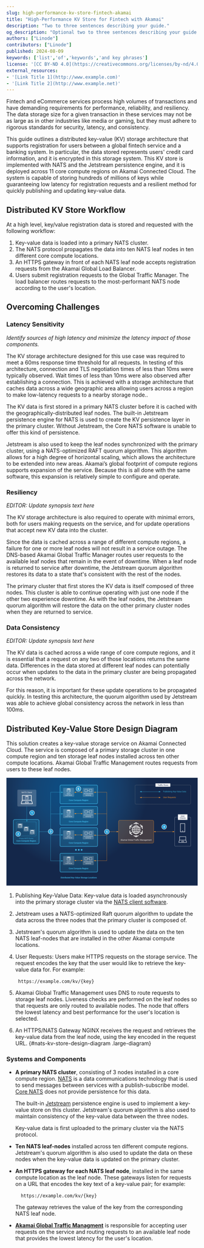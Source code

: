 ```yaml
---
slug: high-performance-kv-store-fintech-akamai
title: "High-Performance KV Store for Fintech with Akamai"
description: "Two to three sentences describing your guide."
og_description: "Optional two to three sentences describing your guide when shared on social media. If omitted, the `description` parameter is used within social links."
authors: ["Linode"]
contributors: ["Linode"]
published: 2024-08-09
keywords: ['list','of','keywords','and key phrases']
license: '[CC BY-ND 4.0](https://creativecommons.org/licenses/by-nd/4.0)'
external_resources:
- '[Link Title 1](http://www.example.com)'
- '[Link Title 2](http://www.example.net)'
---
```


Fintech and eCommerce services process high volumes of transactions and have demanding requirements for performance, reliability, and resiliency. The data storage size for a given transaction in these services may not be as large as in other industries like media or gaming, but they must adhere to rigorous standards for security, latency, and consistency.

This guide outlines a distributed key-value (KV) storage architecture that supports registration for users between a global fintech service and a banking system. In particular, the data stored represents users' credit card information, and it is encrypted in this storage system. This KV store is implemented with NATS and the Jetstream persistence engine, and it is deployed across 11 core compute regions on Akamai Connected Cloud. The system is capable of storing hundreds of millions of keys while guaranteeing low latency for registration requests and a resilient method for quickly publishing and updating key-value data.

## Distributed KV Store Workflow

At a high level, key/value registration data is stored and requested with the following workflow:

1. Key-value data is loaded into a primary NATS cluster.
1. The NATS protocol propagates the data into ten NATS leaf nodes in ten different core compute locations.
1. An HTTPS gateway in front of each NATS leaf node accepts registration requests from the Akamai Global Load Balancer.
1. Users submit registration requests to the Global Traffic Manager. The load balancer routes requests to the most-performant NATS node according to the user's location.

## Overcoming Challenges

### Latency Sensitivity

*Identify sources of high latency and minimize the latency impact of those components.*

The KV storage architecture designed for this use case was required to meet a 60ms response time threshold for all requests. In testing of this architecture, connection and TLS negotiation times of less than 10ms were typically observed. Wait times of less than 10ms were also observed after establishing a connection. This is achieved with a storage architecture that caches data across a wide geographic area allowing users across a region to make low-latency requests to a nearby storage node..

The KV data is first stored in a primary NATS cluster before it is cached with the geographically-distributed leaf nodes. The built-in Jetstream persistence engine for NATS is used to create the KV persistence layer in the primary cluster. Without Jetstream, the Core NATS software is unable to offer this kind of persistence.

Jetstream is also used to keep the leaf nodes synchronized with the primary cluster, using a NATS-optimized RAFT quorum algorithm. This algorithm allows for a high degree of horizontal scaling, which allows the architecture to be extended into new areas. Akamai’s global footprint of compute regions supports expansion of the service. Because this is all done with the same software, this expansion is relatively simple to configure and operate.

### Resiliency

*EDITOR: Update synopsis text here*

The KV storage architecture is also required to operate with minimal errors, both for users making requests on the service, and for update operations that accept new KV data into the cluster.

Since the data is cached across a range of different compute regions, a failure for one or more leaf nodes will not result in a service outage. The DNS-based Akamai Global Traffic Manager routes user requests to the available leaf nodes that remain in the event of downtime. When a leaf node is returned to service after downtime, the Jetstream quorum algorithm restores its data to a state that's consistent with the rest of the nodes.

The primary cluster that first stores the KV data is itself composed of three nodes. This cluster is able to continue operating with just one node if the other two experience downtime. As with the leaf nodes, the Jetstream quorum algorithm will restore the data on the other primary cluster nodes when they are returned to service.

### Data Consistency

*EDITOR: Update synopsis text here*

The KV data is cached across a wide range of core compute regions, and it is essential that a request on any two of those locations returns the same data. Differences in the data stored at different leaf nodes can potentially occur when updates to the data in the primary cluster are being propagated across the network.

For this reason, it is important for these update operations to be propagated quickly. In testing this architecture, the quorum algorithm used by Jetstream was able to achieve global consistency across the network in less than 100ms.


## Distributed Key-Value Store Design Diagram

This solution creates a key-value storage service on Akamai Connected Cloud. The service is composed of a primary storage cluster in one compute region and ten storage leaf nodes installed across ten other compute locations. Akamai Global Traffic Management routes requests from users to these leaf nodes.

![NATS Key-Value Store Design Diagram](nats-kv-store.svg?diagram-description-id=nats-kv-store-design-diagram)

1. Publishing Key-Value Data: Key-value data is loaded asynchronously into the primary storage cluster via the [NATS client software](https://docs.nats.io/running-a-nats-service/clients).

2. Jetstream uses a NATS-optimized Raft quorum algorithm to update the data across the three nodes that the primary cluster is composed of.

3. Jetstream's quorum algorithm is used to update the data on the ten NATS leaf-nodes that are installed in the other Akamai compute locations.

4. User Requests: Users make HTTPS requests on the storage service. The request encodes the key that the user would like to retrieve the key-value data for. For example:

        https://example.com/kv/{key}

5. Akamai Global Traffic Management uses DNS to route requests to storage leaf nodes. Liveness checks are performed on the leaf nodes so that requests are only routed to available nodes. The node that offers the lowest latency and best performance for the user's location is selected.

6. An HTTPS/NATS Gateway NGINX receives the request and retrieves the key-value data from the leaf node, using the key encoded in the request URL.
{#nats-kv-store-design-diagram .large-diagram}

### Systems and Components

- **A primary NATS cluster**, consisting of 3 nodes installed in a core compute region. [NATS](https://nats.io/) is a data communications technology that is used to send messages between services with a publish-subscribe model. [Core NATS](https://docs.nats.io/nats-concepts/core-nats) does not provide persistence for this data.

    The built-in [Jetstream](https://docs.nats.io/nats-concepts/jetstream) persistence engine is used to implement a key-value store on this cluster. Jetstream's quorum algorithm is also used to maintain consistency of the key-value data between the three nodes.

    Key-value data is first uploaded to the primary cluster via the NATS protocol.

- **Ten NATS leaf-nodes** installed across ten different compute regions. Jetstream's quorum algorithm is also used to update the data on these nodes when the key-value data is updated on the primary cluster.

- **An HTTPS gateway for each NATS leaf node**, installed in the same compute location as the leaf node. These gateways listen for requests on a URL that encodes the key text of a key-value pair; for example:

        https://example.com/kv/{key}

    The gateway retrieves the value of the key from the corresponding NATS leaf node.

- **[Akamai Global Traffic Managment](https://www.akamai.com/products/global-traffic-management)** is responsible for accepting user requests on the service and routing requests to an available leaf node that provides the lowest latency for the user's location.